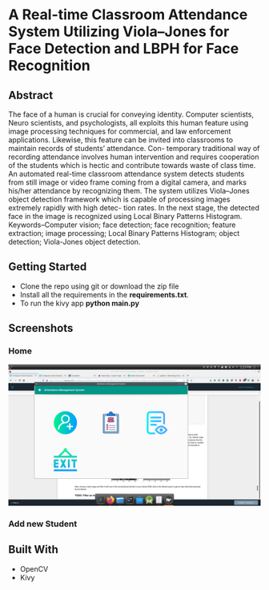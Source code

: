 # A Real-time Classroom Attendance System Utilizing Viola–Jones for Face Detection and LBPH for Face Recognition

## Abstract
The face of a human is crucial for conveying identity. Computer scientists, Neuro scientists, and psychologists, all exploits this human feature using image processing
techniques for commercial, and law enforcement applications. Likewise, this feature can be invited into classrooms to maintain records of students’ attendance. Con-
temporary traditional way of recording attendance involves human intervention and requires cooperation of the students which is hectic and contribute towards waste of
class time. An automated real-time classroom attendance system detects students from still image or video frame coming from a digital camera, and marks his/her
attendance by recognizing them. The system utilizes Viola–Jones object detection framework which is capable of processing images extremely rapidly with high detec-
tion rates. In the next stage, the detected face in the image is recognized using Local Binary Patterns Histogram.
Keywords–Computer vision; face detection; face recognition; feature extraction; image processing; Local Binary Patterns Histogram; object detection; Viola-Jones object detection.

## Getting Started

- Clone the repo using git or download the zip file
- Install all the requirements in the **requirements.txt**.
- To run the kivy app **python main.py**

## Screenshots

### Home
![Home](assets/README/home.png)

### Add new Student

## Built With

* OpenCV
* Kivy


